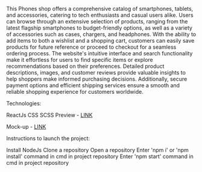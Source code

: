 This Phones shop offers a comprehensive catalog of smartphones, tablets, and accessories, catering to tech enthusiasts and casual users alike. Users can browse through an extensive selection of products, ranging from the latest flagship smartphones to budget-friendly options, as well as a variety of accessories such as cases, chargers, and headphones. With the ability to add items to both a wishlist and a shopping cart, customers can easily save products for future reference or proceed to checkout for a seamless ordering process. The website's intuitive interface and search functionality make it effortless for users to find specific items or explore recommendations based on their preferences. Detailed product descriptions, images, and customer reviews provide valuable insights to help shoppers make informed purchasing decisions. Additionally, secure payment options and efficient shipping services ensure a smooth and reliable shopping experience for customers worldwide.

Technologies:

ReactJs
CSS
SCSS
Preview - [LINK](https://kovachhh.github.io/phones_shop)

Mock-up - [LINK](https://www.figma.com/file/uEetgWenSRxk9jgiym6Yzp/Phone-catalog-redesign?node-id=1%3A2)

Instructions to launch the project:

Install NodeJs
Clone a repository
Open a repository
Enter 'npm i' or 'npm install' command in cmd in project repository
Enter 'npm start' command in cmd in project repository
